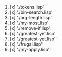 1. [x] './tokens.lisp'
2. [x] './bin-search.lisp'
3. [x] './arg-length.lisp'
4. [x] './my-most.lisp'
5. [x] './remove-if.lisp'
6. [x] './greatest-yet.lisp'
7. [x] './greatest-yet.lisp''
8. [x] './frugal.lisp''
9. [x] './my-apply.lisp''
